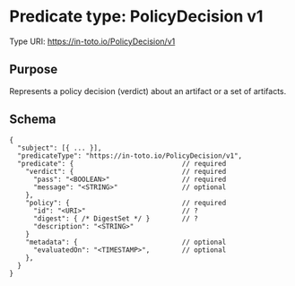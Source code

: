 # Predicate type: PolicyDecision v1

Type URI: https://in-toto.io/PolicyDecision/v1

## Purpose

Represents a policy decision (verdict) about an artifact or a set of artifacts.

## Schema

```jsonc
{
  "subject": [{ ... }],
  "predicateType": "https://in-toto.io/PolicyDecision/v1",
  "predicate": {                           // required
    "verdict": {                           // required
      "pass": "<BOOLEAN>"                  // required
      "message": "<STRING>"                // optional
    },
    "policy": {                            // required
      "id": "<URI>"                        // ?
      "digest": { /* DigestSet */ }        // ?
      "description": "<STRING>"
    }
    "metadata": {                          // optional
      "evaluatedOn": "<TIMESTAMP>",        // optional
    },
  }
}
```
